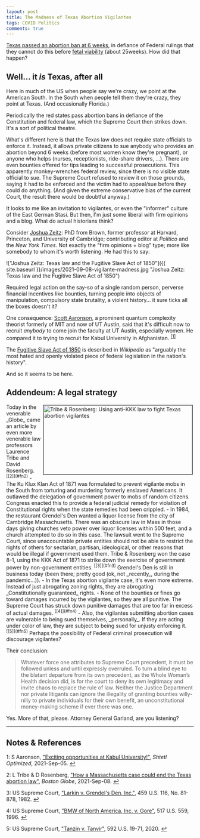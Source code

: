 ```yaml
---
layout: post
title: The Madness of Texas Abortion Vigilantes
tags: COVID Politics
comments: true
---
```


[Texas passed an abortion ban at 6 weeks](https://www.nytimes.com/2021/09/05/us/anti-abortion-movement-texas-law.html), 
in defiance of Federal rulings that they cannot do this before 
[fetal viability](https://en.wikipedia.org/wiki/Fetal_viability) (about 25weeks).  How did
that happen?   


## Well&hellip; it _is_ Texas, after all  

Here in much of the US when people say we're crazy, we point at the American South.  In the South
when people tell them they're crazy, they point at Texas.  (And occasionally Florida.)  

Periodically the red states pass abortion bans in defiance of the Constitution and federal
law, which the Supreme Court then strikes down.  It's a sort of political theatre.  

What's different here is that the Texas law does not require state officials to enforce
it.  Instead, it allows private citizens to sue anybody who provides an abortion beyond 6
weeks (before most women know they're pregnant), or anyone who helps (nurses,
receptionists, ride-share drivers, &hellip;).  There are even bounties offered for tips
leading to successful prosecutions.  This apparently monkey-wrenches federal review, since
there is no visible state official to sue.  The Supreme Court refused to review it on
those grounds, saying it had to be enforced and the victim had to appeal/sue before they could
do anything.  (And given the extreme conservative bias of the current Court, the result
there would be doubtful anyway.)  

It looks to me like an invitation to vigilantes, or even the "informer" culture of the
East German Stasi.  But then, I'm just some liberal with firm opinions and a blog.  What
do actual historians think?  

Consider [Joshua Zeitz](http://www.joshuamzeitz.com/info): PhD from Brown, former
professor at Harvard, Princeton, and University of Cambridge; contributing editor at
_Politico_ and the _New York Times_.  Not exactly the "firm opinions + blog" type; more
like somebody to whom it's worth listening.  He had this to say:  

!["Joshua Zeitz: Texas law and the Fugitive Slave Act of 1850"]({{ site.baseurl }}/images/2021-09-08-vigilante-madness.jpg "Joshua Zeitz: Texas law and the Fugitive Slave Act of 1850")

Required legal action on the say-so of a single random person, perverse financial
incentives like bounties, turning people into objects of manipulation, compulsory state
brutality, a violent history&hellip; it sure ticks all the boxes doesn't it?  

One consequence: [Scott Aaronson](https://www.scottaaronson.com/), a prominent quantum
complexity theorist formerly of MIT and now of UT Austin, said that it's difficult now to
recruit _anybody_ to come join the faculty at UT Austin, especially women.  He 
compared it to trying to recruit for Kabul University in 
Afghanistan. <sup id="fn1a">[[1]](#fn1)</sup>  

The [Fugitive Slave Act of 1850](https://en.wikipedia.org/wiki/Fugitive_Slave_Act_of_1850)
is described in _Wikipedia_ as "arguably the most hated and openly violated piece of
federal legislation in the nation's history".  

And so it seems to be here.  

## Addendeum: A legal strategy  

<img src="{{ site.baseurl }}/images/2021-09-08-vigilante-madness-tribe-rosenberg.jpg" width="400" height="185" alt="Tribe &amp; Rosenberg: Using anti-KKK law to fight Texas abortion vigilantes" title = "Tribe &amp; Rosenberg: Using anti-KKK law to fight Texas abortion vigilantes" style="float: right; margin: 3px 3px 3px 3px; border: 1px solid #000000;">
Today in the venerable _Globe_ came an article by even more venerable law professors
Laurence Tribe and David Rosenberg. <sup id="fn2a">[[2]](#fn2)</sup>
- The Ku Klux Klan Act of 1871 was formulated to prevent vigilante mobs in the South from
  torturing and murdering formerly enslaved Americans.  It outlawed the delegation of
  government power to mobs of random citizens.  Congress enacted this to provide a federal
  judicial remedy for violation of Constitutional rights when the state remedies had been
  crippled.  
- In 1984, the restaurant Grendel's Den wanted a liquor license from the city of Cambridge
  Massachusetts.  There was an obscure law in Mass in those days giving churches veto
  power over liquor licenses within 500 feet, and a church attempted to do so in this
  case.  The lawsuit went to the Supreme Court, since unaccountable private entities
  should not be able to restrict the rights of others for sectarian, partisan,
  ideological, or other reasons that would be illegal if government used them.  Tribe &
  Rosenberg won the case 8-1, using the KKK Act of 1871 to strike down the exercise of
  government power by non-government entities.  <sup id="fn3a">[[3]](#fn3)</sup> Grendel's
  Den is still in business today (been there; pretty good (ok, not _recently_, during the
  pandemic&hellip;)).  
- In the Texas abortion vigilante case, it's even more extreme.  Instead of just
  abrogating zoning rights, they are abrogating _Constitutionally guaranteed_ rights.
  - None of the bounties or fines go toward damages incurred by the vigilantes, so they
    are all punitive.  The Supreme Court has struck down punitive damages that are too far
    in excess of actual damages. <sup id="fn4a">[[4]](#fn4)</sup>  
  - Also, the vigilantes submitting abortion cases are vulnerable to being sued
    themselves, _personally_.  If they are acting under color of law, they are subject to
    being sued for unjusty enforcing it. <sup id="fn5a">[[5]](#fn5)</sup>  Perhaps the
    possibility of Federal criminal prosecution will discourage vigilantes?  

Their conclusion:  

> Whatever force one attributes to Supreme Court precedent, it must be followed unless and
> until expressly overruled. To turn a blind eye to the blatant departure from its own
> precedent, as the Whole Woman’s Health decision did, is for the court to deny its own
> legitimacy and invite chaos to replace the rule of law. Neither the Justice Department
> nor private litigants can ignore the illegality of granting bounties willy-nilly to
> private individuals for their own benefit, an unconstitutional money-making scheme if
> ever there was one.  

Yes.  More of that, please.  Attorney General Garland, are you listening?  

---

## Notes &amp; References  

<!--
<sup id="fn1a">[[1]](#fn1)</sup>
<a id="fn1">1</a>: [↩](#fn1a)  
-->

<a id="fn1">1</a>: S Aaronson, ["Exciting opportunities at Kabul University!"](https://www.scottaaronson.com/blog/?p=5807), _Shtetl Optimized_, 2021-Sep-05. [↩](#fn1a)  

<a id="fn2">2</a>: L Tribe &amp; D Rosenberg, ["How a Massachusetts case could end the Texas abortion law"](https://www.bostonglobe.com/2021/09/07/opinion/how-massachusetts-case-could-end-texas-abortion-law/), _Boston Globe_, 2021-Sep-08. [↩](#fn2a)  

<a id="fn3">3</a>: US Supreme Court, ["Larkin v. Grendel's Den, Inc."](https://supreme.justia.com/cases/federal/us/459/116/), 459 U.S. 116, No. 81-878, 1982. [↩](#fn3a)  

<a id="fn4">4</a>: US Supreme Court, ["BMW of North America, Inc. v. Gore"](https://supreme.justia.com/cases/federal/us/517/559/), 517 U.S. 559, 1996. [↩](#fn4a)  

<a id="fn5">5</a>: US Supreme Court, ["Tanzin v. Tanvir"](https://supreme.justia.com/cases/federal/us/592/19-71/), 592 U.S. 19-71, 2020. [↩](#fn5a)  
